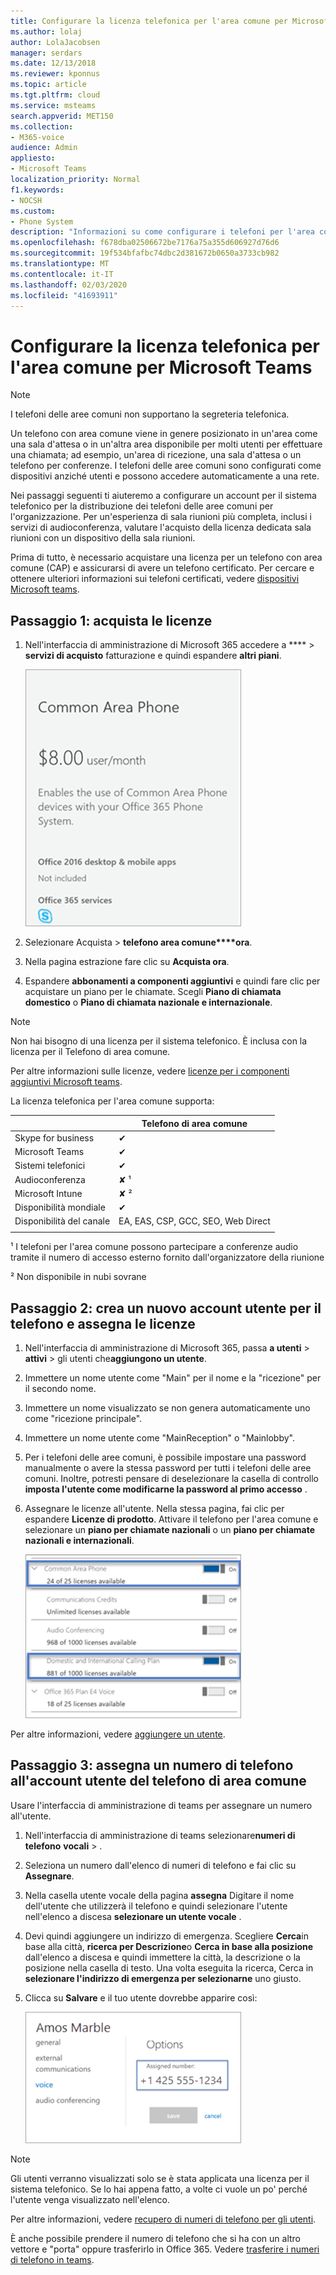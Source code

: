 ```yaml
---
title: Configurare la licenza telefonica per l'area comune per Microsoft Teams
ms.author: lolaj
author: LolaJacobsen
manager: serdars
ms.date: 12/13/2018
ms.reviewer: kponnus
ms.topic: article
ms.tgt.pltfrm: cloud
ms.service: msteams
search.appverid: MET150
ms.collection:
- M365-voice
audience: Admin
appliesto:
- Microsoft Teams
localization_priority: Normal
f1.keywords:
- NOCSH
ms.custom:
- Phone System
description: "Informazioni su come configurare i telefoni per l'area comune per atri, aree di ricezione e sale conferenze "
ms.openlocfilehash: f678dba02506672be7176a75a355d606927d76d6
ms.sourcegitcommit: 19f534bfafbc74dbc2d381672b0650a3733cb982
ms.translationtype: MT
ms.contentlocale: it-IT
ms.lasthandoff: 02/03/2020
ms.locfileid: "41693911"
---
```

# <a name="set-up-the-common-area-phone-license-for-microsoft-teams"></a>Configurare la licenza telefonica per l'area comune per Microsoft Teams
> [!NOTE]
> I telefoni delle aree comuni non supportano la segreteria telefonica.

Un telefono con area comune viene in genere posizionato in un'area come una sala d'attesa o in un'altra area disponibile per molti utenti per effettuare una chiamata; ad esempio, un'area di ricezione, una sala d'attesa o un telefono per conferenze. I telefoni delle aree comuni sono configurati come dispositivi anziché utenti e possono accedere automaticamente a una rete.

Nei passaggi seguenti ti aiuteremo a configurare un account per il sistema telefonico per la distribuzione dei telefoni delle aree comuni per l'organizzazione. Per un'esperienza di sala riunioni più completa, inclusi i servizi di audioconferenza, valutare l'acquisto della licenza dedicata sala riunioni con un dispositivo della sala riunioni. 

Prima di tutto, è necessario acquistare una licenza per un telefono con area comune (CAP) e assicurarsi di avere un telefono certificato. Per cercare e ottenere ulteriori informazioni sui telefoni certificati, vedere [dispositivi Microsoft teams](https://products.office.com/microsoft-teams/across-devices?ms.url=officecomteamsdevices&rtc=1). 

## <a name="step-1---buy-the-licenses"></a>Passaggio 1: acquista le licenze

1. Nell'interfaccia di amministrazione di Microsoft 365 accedere a **** > **servizi di acquisto** fatturazione e quindi espandere **altri piani**.

    ![Screenshot che mostra il riquadro Telefono area comune](media/set-up-common-area-phone-image1.png)

2. Selezionare Acquista >  **telefono area comune****ora**.

3. Nella pagina estrazione fare clic su **Acquista ora**.

4. Espandere **abbonamenti a componenti aggiuntivi** e quindi fare clic per acquistare un piano per le chiamate. Scegli **Piano di chiamata domestico** o **Piano di chiamata nazionale e internazionale**.

> [!NOTE]
> Non hai bisogno di una licenza per il sistema telefonico. È inclusa con la licenza per il Telefono di area comune.

Per altre informazioni sulle licenze, vedere [licenze per i componenti aggiuntivi Microsoft teams](teams-add-on-licensing/microsoft-teams-add-on-licensing.md).

La licenza telefonica per l'area comune supporta: 


|   |  Telefono di area comune  |
|---------|---------|
|Skype for business |   &#x2714; |
|Microsoft Teams |   &#x2714; |
|Sistemi telefonici |    &#x2714; |
|Audioconferenza |       &#x2718; &sup1;  |
|Microsoft Intune |        &#x2718; &sup2; |
|Disponibilità mondiale |    &#x2714; |
|Disponibilità del canale |    EA, EAS, CSP, GCC, SEO, Web Direct  |
|      |         |

&sup1; I telefoni per l'area comune possono partecipare a conferenze audio tramite il numero di accesso esterno fornito dall'organizzatore della riunione

&sup2; Non disponibile in nubi sovrane  



## <a name="step-2---create-a-new-user-account-for-the-phone-and-assign-the-licenses"></a>Passaggio 2: crea un nuovo account utente per il telefono e assegna le licenze

1. Nell'interfaccia di amministrazione di Microsoft 365, passa **a utenti** > **attivi** > gli utenti che**aggiungono un utente**.

2. Immettere un nome utente come "Main" per il nome e la "ricezione" per il secondo nome.

3. Immettere un nome visualizzato se non genera automaticamente uno come "ricezione principale".

4. Immettere un nome utente come "MainReception" o "Mainlobby".

5. Per i telefoni delle aree comuni, è possibile impostare una password manualmente o avere la stessa password per tutti i telefoni delle aree comuni. Inoltre, potresti pensare di deselezionare la casella di controllo **imposta l'utente come modificarne la password al primo accesso** .

6. Assegnare le licenze all'utente. Nella stessa pagina, fai clic per espandere **Licenze di prodotto**. Attivare il telefono per l'area comune e selezionare un **piano per chiamate nazionali** o un **piano per chiamate nazionali e internazionali**. 

    ![Schermata che mostra l'assegnazione delle licenze](media/set-up-common-area-phone-image2.png)

Per altre informazioni, vedere [aggiungere un utente](https://docs.microsoft.com/office365/admin/add-users/add-users?redirectSourcePath=%252farticle%252f1970f7d6-03b5-442f-b385-5880b9c256ec&view=o365-worldwide).

## <a name="step-3---assign-a-phone-number-to-the-common-area-phone-user-account"></a>Passaggio 3: assegna un numero di telefono all'account utente del telefono di area comune

Usare l'interfaccia di amministrazione di teams per assegnare un numero all'utente.

1. Nell'interfaccia di amministrazione di teams selezionare**numeri di telefono** **vocali** > .

3.  Seleziona un numero dall'elenco di numeri di telefono e fai clic su **Assegnare**.

4. Nella casella utente vocale della pagina **assegna** Digitare il nome dell'utente che utilizzerà il telefono e quindi selezionare l'utente nell'elenco a discesa **selezionare un utente vocale** .

5. Devi quindi aggiungere un indirizzo di emergenza. Scegliere **Cerca**in base alla città, **ricerca per Descrizione**o **Cerca in base alla posizione** dall'elenco a discesa e quindi immettere la città, la descrizione o la posizione nella casella di testo. Una volta eseguita la ricerca, Cerca in **selezionare l'indirizzo di emergenza per selezionarne** uno giusto.

6. Clicca su **Salvare** e il tuo utente dovrebbe apparire così:

   ![Schermata che mostra l'assegnazione delle licenze](media/set-up-common-area-phone-image3.png)

> [!NOTE]
> Gli utenti verranno visualizzati solo se è stata applicata una licenza per il sistema telefonico. Se lo hai appena fatto, a volte ci vuole un po' perché l'utente venga visualizzato nell'elenco.

Per altre informazioni, vedere [recupero di numeri di telefono per gli utenti](getting-phone-numbers-for-your-users.md).

È anche possibile prendere il numero di telefono che si ha con un altro vettore e "porta" oppure trasferirlo in Office 365. Vedere [trasferire i numeri di telefono in teams](phone-number-calling-plans/transfer-phone-numbers-to-teams.md).


